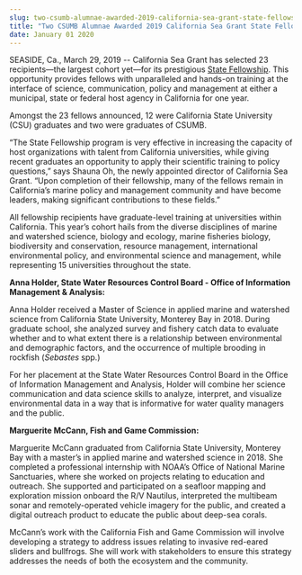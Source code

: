 ```yaml
---
slug: two-csumb-alumnae-awarded-2019-california-sea-grant-state-fellowships
title: "Two CSUMB Alumnae Awarded 2019 California Sea Grant State Fellowships"
date: January 01 2020
---
```


<p>SEASIDE, Ca., March 29, 2019 -- California Sea Grant has selected 23 recipients—the largest cohort yet—for its prestigious <a href="https://caseagrant.ucsd.edu/fellowships/types/state-fellowship" target="_blank">State Fellowship</a>. This opportunity provides fellows with unparalleled and hands-on training at the interface of science, communication, policy and management at either a municipal, state or federal host agency in California for one year.</p><p>Amongst the 23 fellows announced, 12 were California State University (CSU) graduates and two were graduates of CSUMB.</p><p>“The State Fellowship program is very effective in increasing the capacity of host organizations with talent from California universities, while giving recent graduates an opportunity to apply their scientific training to policy questions,” says Shauna Oh, the newly appointed director of California Sea Grant. “Upon completion of their fellowship, many of the fellows remain in California’s marine policy and management community and have become leaders, making significant contributions to these fields.”</p><p>All fellowship recipients have graduate-level training at universities within California. This year’s cohort hails from the diverse disciplines of marine and watershed science, biology and ecology, marine fisheries biology, biodiversity and conservation, resource management, international environmental policy, and environmental science and management, while representing 15 universities throughout the state.</p><p><b>Anna Holder, State Water Resources Control Board - Office of Information Management &amp; Analysis:</b></p><p>Anna Holder received a Master of Science in applied marine and watershed science from California State University, Monterey Bay in 2018. During graduate school, she analyzed survey and fishery catch data to evaluate whether and to what extent there is a relationship between environmental and demographic factors, and the occurrence of multiple brooding in rockfish (<em>Sebastes</em> spp.)</p><p>For her placement at the State Water Resources Control Board in the Office of Information Management and Analysis, Holder will combine her science communication and data science skills to analyze, interpret, and visualize environmental data in a way that is informative for water quality managers and the public.</p><p><b>Marguerite McCann, Fish and Game Commission:</b></p><p>Marguerite McCann graduated from California State University, Monterey Bay with a master’s in applied marine and watershed science in 2018. She completed a professional internship with NOAA’s Office of National Marine Sanctuaries, where she worked on projects relating to education and outreach.  She supported and participated on a seafloor mapping and exploration mission onboard the R/V Nautilus, interpreted the multibeam sonar and remotely-operated vehicle imagery for the public, and created a digital outreach product to educate the public about deep-sea corals.</p><p>McCann’s work with the California Fish and Game Commission will involve developing a strategy to address issues relating to invasive red-eared sliders and bullfrogs. She will work with stakeholders to ensure this strategy addresses the needs of both the ecosystem and the community.</p>
